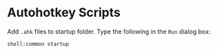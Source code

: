 # Autohotkey Scripts

Add `.ahk` files to startup folder. Type the following in the `Run` dialog box:

```
shell:common startup
```
